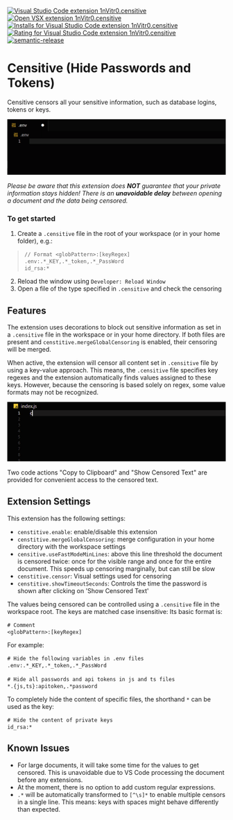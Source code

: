 [![Visual Studio Code extension 1nVitr0.censitive](https://img.shields.io/visual-studio-marketplace/v/1nVitr0.censitive?logo=visualstudiocode)](https://marketplace.visualstudio.com/items?itemName=1nVitr0.censitive)
[![Open VSX extension 1nVitr0.censitive](https://img.shields.io/open-vsx/v/1nVitr0/censitive)](https://open-vsx.org/extension/1nVitr0/censitive)
[![Installs for Visual Studio Code extension 1nVitr0.censitive](https://img.shields.io/visual-studio-marketplace/i/1nVitr0.censitive?logo=visualstudiocode)](https://marketplace.visualstudio.com/items?itemName=1nVitr0.censitive)
[![Rating for Visual Studio Code extension 1nVitr0.censitive](https://img.shields.io/visual-studio-marketplace/r/1nVitr0.censitive?logo=visualstudiocode)](https://marketplace.visualstudio.com/items?itemName=1nVitr0.censitive)
[![semantic-release](https://img.shields.io/badge/%20%20%F0%9F%93%A6%F0%9F%9A%80-semantic--release-e10079.svg)](https://github.com/semantic-release/semantic-release)

# Censitive (Hide Passwords and Tokens)

Censitive censors all your sensitive information, such as database logins, tokens or keys.

![demo for .env files](https://raw.githubusercontent.com/1nVitr0/plugin-vscode-censitive/main/resources/demo.gif)

*Please be aware that this extension does __NOT__ guarantee that your private information stays hidden!*
*There is an __unavoidable delay__ between opening a document and the data being censored.*

### To get started

1. Create a `.censitive` file in the root of your workspace (or in your home folder), e.g.:
> ```censitive
> // Format <globPattern>:[keyRegex]
> .env:.*_KEY,.*_token,.*_PassWord
> id_rsa:*
> ```
2. Reload the window using `Developer: Reload Window`
3. Open a file of the type specified in `.censitive` and check the censoring

## Features

The extension uses decorations to block out sensitive information as set in a `.censitive` file in the workspace or in your home directory.
If both files are present and `censtitive.mergeGlobalCensoring` is enabled, their censoring will be merged.

When active, the extension will censor all content set in `.censitive` file by using a key-value approach.
This means, the `.censitive` file specifies key regexes and the extension automatically finds values assigned to these keys.
However, because the censoring is based solely on regex, some value formats may not be recognized.

![demo for js files](https://raw.githubusercontent.com/1nVitr0/plugin-vscode-censitive/main/resources/demo_smart.gif)

Two code actions "Copy to Clipboard" and "Show Censored Text" are provided for convenient access to the censored text.

## Extension Settings

This extension has the following settings:

* `censtitive.enable`: enable/disable this extension
* `censtitive.mergeGlobalCensoring`: merge configuration in your home directory with the workspace settings
* `censitive.useFastModeMinLines`: above this line threshold the document is censored twice: once for the visible range and once for the entire document. This speeds up censoring marginally, but can still be slow
* `censtitive.censor`: Visual settings used for censoring
* `censtitive.showTimeoutSeconds`: Controls the time the password is shown after clicking on 'Show Censored Text'

The values being censored can be controlled using a `.censitive` file in the workspace root.
The keys are matched case insensitive: Its basic format is:

```censitive
# Comment
<globPattern>:[keyRegex]
```

For example:

```censitive
# Hide the following variables in .env files
.env:.*_KEY,.*_token,.*_PassWord

# Hide all passwords and api tokens in js and ts files
*.{js,ts}:apitoken,.*password
```

To completely hide the content of specific files, the shorthand `*` can be used as the key:

```censitive
# Hide the content of private keys
id_rsa:*
```

## Known Issues

* For large documents, it will take some time for the values to get censored. This is unavoidable due to VS Code processing the document before any extensions.
* At the moment, there is no option to add custom regular expressions.
* `.*` will be automatically transformed to `[^\s]*` to enable multiple censors in a single line. This means: keys with spaces might behave differently than expected.

